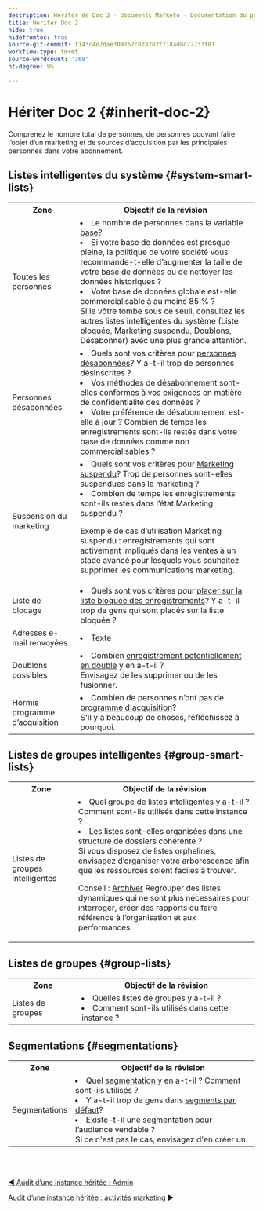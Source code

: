 ```yaml
---
description: Hériter de Doc 2 - Documents Marketo - Documentation du produit
title: Hériter Doc 2
hide: true
hidefromtoc: true
source-git-commit: f143c4e2dae309767c828282f718ad8d72733f81
workflow-type: tm+mt
source-wordcount: '369'
ht-degree: 9%

---
```


# Hériter Doc 2 {#inherit-doc-2}

Comprenez le nombre total de personnes, de personnes pouvant faire l’objet d’un marketing et de sources d’acquisition par les principales personnes dans votre abonnement.

## Listes intelligentes du système {#system-smart-lists}

<table style="table-layout:auto"> 
 <tbody> 
  <tr> 
   <th>Zone</th> 
   <th>Objectif de la révision</th>
  </tr> 
  <tr> 
   <td>Toutes les personnes</td> 
   <td><li>Le nombre de personnes dans la variable <a href="/help/marketo/product-docs/core-marketo-concepts/smart-lists-and-static-lists/managing-people-in-smart-lists/database-dashboard.md" target="_blank">base</a>?</li>
<li>Si votre base de données est presque pleine, la politique de votre société vous recommande-t-elle d’augmenter la taille de votre base de données ou de nettoyer les données historiques ?</li>
<li>Votre base de données globale est-elle commercialisable à au moins 85 % ? 
<br/>Si le vôtre tombe sous ce seuil, consultez les autres listes intelligentes du système (Liste bloquée, Marketing suspendu, Doublons, Désabonner) avec une plus grande attention.</li></td>
  </tr>
  <tr> 
   <td>Personnes désabonnées</td> 
   <td><li>Quels sont vos critères pour <a href="/help/marketo/product-docs/email-marketing/deliverability/durable-unsubscribe.md" target="_blank">personnes désabonnées</a>? Y a-t-il trop de personnes désinscrites ?</li>
<li>Vos méthodes de désabonnement sont-elles conformes à vos exigences en matière de confidentialité des données ?</li>
<li>Votre préférence de désabonnement est-elle à jour ? Combien de temps les enregistrements sont-ils restés dans votre base de données comme non commercialisables ?</li></td>
  </tr>
  <tr> 
   <td>Suspension du marketing</td> 
   <td><li>Quels sont vos critères pour <a href="/help/marketo/product-docs/email-marketing/deliverability/durable-unsubscribe.md#marketing-suspended" target="_blank">Marketing suspendu</a>? Trop de personnes sont-elles suspendues dans le marketing ?</li>
<li>Combien de temps les enregistrements sont-ils restés dans l’état Marketing suspendu ?</li>
<p>Exemple de cas d’utilisation Marketing suspendu : enregistrements qui sont activement impliqués dans les ventes à un stade avancé pour lesquels vous souhaitez supprimer les communications marketing.</td>
  </tr>
   <tr> 
   <td>Liste de blocage</td> 
   <td><li>Quels sont vos critères pour <a href="/help/marketo/product-docs/core-marketo-concepts/smart-lists-and-static-lists/managing-people-in-smart-lists/add-person-to-blocklist.md" target="_blank">placer sur la liste bloquée des enregistrements</a>? Y a-t-il trop de gens qui sont placés sur la liste bloquée ?</li></td>
  </tr>
  <tr> 
   <td>Adresses e-mail renvoyées</td> 
   <td><li>Texte</li></td>
  </tr>
  <tr> 
   <td>Doublons possibles</td> 
   <td><li>Combien <a href="/help/marketo/product-docs/core-marketo-concepts/smart-lists-and-static-lists/managing-people-in-smart-lists/find-and-merge-duplicate-people.md" target="_blank">enregistrement potentiellement en double</a> y en a-t-il ?
   <br/>Envisagez de les supprimer ou de les fusionner.</li></td>
  </tr>
   <tr> 
   <td>Hormis programme d’acquisition</td> 
   <td><li>Combien de personnes n’ont pas de <a href="/help/marketo/product-docs/core-marketo-concepts/programs/creating-programs/understanding-program-membership.md#acquisition-program" target="_blank">programme d'acquisition</a>?
   <br/>S'il y a beaucoup de choses, réfléchissez à pourquoi.</li></td>
  </tr>
 </tbody> 
</table>

## Listes de groupes intelligentes {#group-smart-lists}

<table style="table-layout:auto"> 
 <tbody> 
  <tr> 
   <th>Zone</th> 
   <th>Objectif de la révision</th>
  </tr> 
  <tr> 
   <td>Listes de groupes intelligentes</td> 
   <td><li>Quel groupe de listes intelligentes y a-t-il ? Comment sont-ils utilisés dans cette instance ?</li>
<li>Les listes sont-elles organisées dans une structure de dossiers cohérente ? <br/>Si vous disposez de listes orphelines, envisagez d’organiser votre arborescence afin que les ressources soient faciles à trouver.</li>
<p>Conseil : <a href="/help/marketo/product-docs/core-marketo-concepts/miscellaneous/understanding-folders.md#archive-a-folder" target="_blank">Archiver</a> Regrouper des listes dynamiques qui ne sont plus nécessaires pour interroger, créer des rapports ou faire référence à l’organisation et aux performances.</td>
  </tr>
 </tbody> 
</table>

## Listes de groupes {#group-lists}

<table style="table-layout:auto"> 
 <tbody> 
  <tr> 
   <th>Zone</th> 
   <th>Objectif de la révision</th>
  </tr> 
  <tr> 
   <td>Listes de groupes</td> 
   <td><li>Quelles listes de groupes y a-t-il ?</li>
<li>Comment sont-ils utilisés dans cette instance ?</li></td>
  </tr>
 </tbody> 
</table>

## Segmentations {#segmentations}

<table style="table-layout:auto"> 
 <tbody> 
  <tr> 
   <th>Zone</th> 
   <th>Objectif de la révision</th>
  </tr> 
  <tr> 
   <td>Segmentations</td> 
   <td><li>Quel <a href="/help/marketo/product-docs/personalization/segmentation-and-snippets/segmentation/create-a-segmentation.md" target="_blank">segmentation</a> y en a-t-il ? Comment sont-ils utilisés ?</li>
<li>Y a-t-il trop de gens dans <a href="/help/marketo/product-docs/personalization/segmentation-and-snippets/segmentation/segmentation-order-priority.md" target="_blank">segments par défaut</a>?</li>
<li>Existe-t-il une segmentation pour l’audience vendable ? 
<br/>Si ce n'est pas le cas, envisagez d'en créer un.</li></td>
  </tr>
 </tbody> 
</table>

<br> 

[◄ Audit d’une instance héritée : Admin](/help/marketo/getting-started/inheriting-a-marketo-instance/new-inherit-doc-1.md)

[Audit d’une instance héritée : activités marketing ►](/help/marketo/getting-started/inheriting-a-marketo-instance/new-inherit-doc-3.md)
